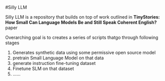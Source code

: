 #Silly LLM

Silly LLM is a repository that builds on top of work outlined in **TinyStories: How Small Can Language Models Be and Still Speak
Coherent English?** paper

Overarching goal is to creates a series of scripts thatgo through following stages
1) Generates synthetic data using some permissive open source model
2) pretrain Small Language Model on that data
3) generate instruction fine-tuning dataset
4) Finetune SLM on that dataset
5) ......
